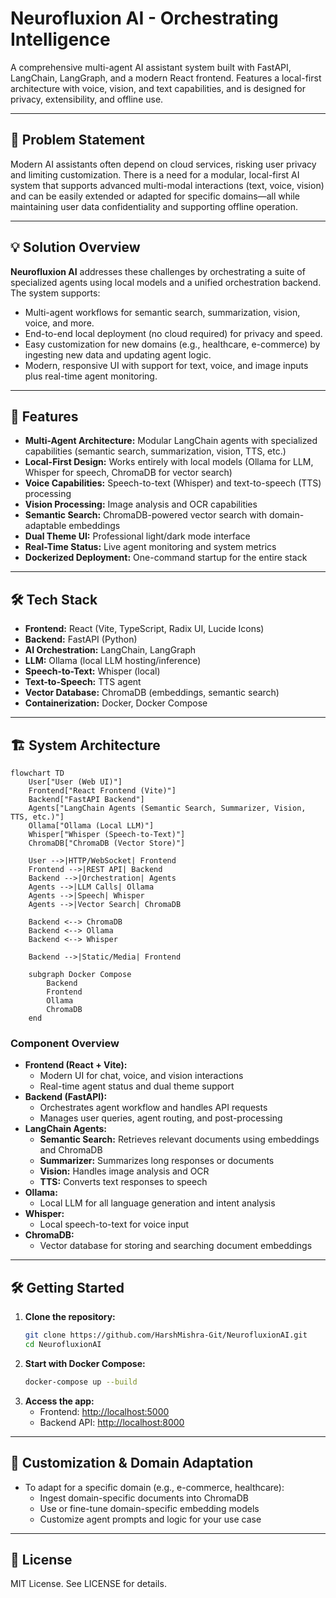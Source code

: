 # Neurofluxion AI - Orchestrating Intelligence

A comprehensive multi-agent AI assistant system built with FastAPI, LangChain, LangGraph, and a modern React frontend. Features a local-first architecture with voice, vision, and text capabilities, and is designed for privacy, extensibility, and offline use.

---

## 🧩 Problem Statement

Modern AI assistants often depend on cloud services, risking user privacy and limiting customization. There is a need for a modular, local-first AI system that supports advanced multi-modal interactions (text, voice, vision) and can be easily extended or adapted for specific domains—all while maintaining user data confidentiality and supporting offline operation.

---

## 💡 Solution Overview

**Neurofluxion AI** addresses these challenges by orchestrating a suite of specialized agents using local models and a unified orchestration backend. The system supports:

- Multi-agent workflows for semantic search, summarization, vision, voice, and more.
- End-to-end local deployment (no cloud required) for privacy and speed.
- Easy customization for new domains (e.g., healthcare, e-commerce) by ingesting new data and updating agent logic.
- Modern, responsive UI with support for text, voice, and image inputs plus real-time agent monitoring.

---

## 🚀 Features

- **Multi-Agent Architecture:** Modular LangChain agents with specialized capabilities (semantic search, summarization, vision, TTS, etc.)
- **Local-First Design:** Works entirely with local models (Ollama for LLM, Whisper for speech, ChromaDB for vector search)
- **Voice Capabilities:** Speech-to-text (Whisper) and text-to-speech (TTS) processing
- **Vision Processing:** Image analysis and OCR capabilities
- **Semantic Search:** ChromaDB-powered vector search with domain-adaptable embeddings
- **Dual Theme UI:** Professional light/dark mode interface
- **Real-Time Status:** Live agent monitoring and system metrics
- **Dockerized Deployment:** One-command startup for the entire stack

---

## 🛠️ Tech Stack

- **Frontend:** React (Vite, TypeScript, Radix UI, Lucide Icons)
- **Backend:** FastAPI (Python)
- **AI Orchestration:** LangChain, LangGraph
- **LLM:** Ollama (local LLM hosting/inference)
- **Speech-to-Text:** Whisper (local)
- **Text-to-Speech:** TTS agent
- **Vector Database:** ChromaDB (embeddings, semantic search)
- **Containerization:** Docker, Docker Compose

---

## 🏗️ System Architecture

```mermaid
flowchart TD
    User["User (Web UI)"]
    Frontend["React Frontend (Vite)"]
    Backend["FastAPI Backend"]
    Agents["LangChain Agents (Semantic Search, Summarizer, Vision, TTS, etc.)"]
    Ollama["Ollama (Local LLM)"]
    Whisper["Whisper (Speech-to-Text)"]
    ChromaDB["ChromaDB (Vector Store)"]
    
    User -->|HTTP/WebSocket| Frontend
    Frontend -->|REST API| Backend
    Backend -->|Orchestration| Agents
    Agents -->|LLM Calls| Ollama
    Agents -->|Speech| Whisper
    Agents -->|Vector Search| ChromaDB
    
    Backend <--> ChromaDB
    Backend <--> Ollama
    Backend <--> Whisper
    
    Backend -->|Static/Media| Frontend
    
    subgraph Docker Compose
        Backend
        Frontend
        Ollama
        ChromaDB
    end
```

### **Component Overview**

- **Frontend (React + Vite):**
  - Modern UI for chat, voice, and vision interactions
  - Real-time agent status and dual theme support
- **Backend (FastAPI):**
  - Orchestrates agent workflow and handles API requests
  - Manages user queries, agent routing, and post-processing
- **LangChain Agents:**
  - **Semantic Search:** Retrieves relevant documents using embeddings and ChromaDB
  - **Summarizer:** Summarizes long responses or documents
  - **Vision:** Handles image analysis and OCR
  - **TTS:** Converts text responses to speech
- **Ollama:**
  - Local LLM for all language generation and intent analysis
- **Whisper:**
  - Local speech-to-text for voice input
- **ChromaDB:**
  - Vector database for storing and searching document embeddings

---

## 🛠️ Getting Started

1. **Clone the repository:**
   ```bash
   git clone https://github.com/HarshMishra-Git/NeurofluxionAI.git
   cd NeurofluxionAI
   ```
2. **Start with Docker Compose:**
   ```bash
   docker-compose up --build
   ```
3. **Access the app:**
   - Frontend: [http://localhost:5000](http://localhost:5000)
   - Backend API: [http://localhost:8000](http://localhost:8000)

---

## 📝 Customization & Domain Adaptation

- To adapt for a specific domain (e.g., e-commerce, healthcare):
  - Ingest domain-specific documents into ChromaDB
  - Use or fine-tune domain-specific embedding models
  - Customize agent prompts and logic for your use case

---

## 📄 License

MIT License. See LICENSE for details.
